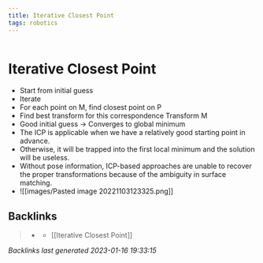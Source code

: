 ```yaml
---
title: Iterative Closest Point
tags: robotics 
---
```

```toc
```
# Iterative Closest Point
- Start from initial guess
- Iterate
- For each point on M, find closest point on P
- Find best transform for this correspondence Transform M
- Good initial guess -> Converges to global minimum
- The ICP is applicable when we have a relatively good starting point in advance.
- Otherwise, it will be trapped into the first local minimum and the solution will be useless.
- Without pose information, ICP-based approaches are unable to recover the proper transformations because of the ambiguity in surface matching.
- ![[images/Pasted image 20221103123325.png]]

## Backlinks

> - [](journals/2022-11-03.md)
>   - [[Iterative Closest Point]]

_Backlinks last generated 2023-01-16 19:33:15_
